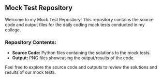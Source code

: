 ## Mock Test Repository

Welcome to my Mock Test Repository! This repository contains the source code and output files for the daily coding mock tests conducted in my college.

### Repository Contents:

- **Source Code:** Python files containing the solutions to the mock tests.
- **Output:** PNG files showcasing the output/results of the code.

Feel free to explore the source code and outputs to review the solutions and results of our mock tests.
